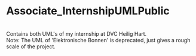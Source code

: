 # Associate_InternshipUMLPublic
<br />
Contains both UML's of my internship at DVC Heilig Hart.<br />
Note: The UML of 'Elektronische Bonnen' is deprecated, just gives a rough scale of the project.
